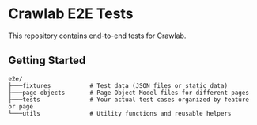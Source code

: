 # Crawlab E2E Tests

This repository contains end-to-end tests for Crawlab.

## Getting Started

```
e2e/
├───fixtures           # Test data (JSON files or static data)
├───page-objects       # Page Object Model files for different pages
├───tests              # Your actual test cases organized by feature or page
└───utils              # Utility functions and reusable helpers
```
